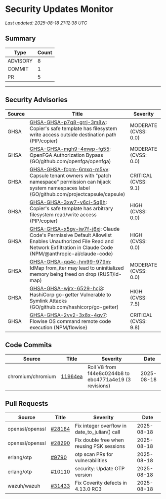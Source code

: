 # Security Updates Monitor

*Last updated: 2025-08-18 21:12:38 UTC*

## Summary
| Type | Count |
|------|-------|
| ADVISORY | 8 |
| COMMIT | 1 |
| PR | 5 |

---

## Security Advisories

| Source | Title | Severity | Date |
|--------|-------|----------|------|
| GHSA | [GHSA-GHSA-p7q8-grrj-3m8w](https://github.com/advisories/GHSA-p7q8-grrj-3m8w): Copier's safe template has filesystem write access outside destination path (PIP/copier) | MODERATE (CVSS: 0.0) | 2025-08-18 |
| GHSA | [GHSA-GHSA-mgh9-4mwp-fg55](https://github.com/advisories/GHSA-mgh9-4mwp-fg55): OpenFGA Authorization Bypass  (GO/github.com/openfga/openfga) | MODERATE (CVSS: 0.0) | 2025-08-18 |
| GHSA | [GHSA-GHSA-fcpm-6mxq-m5vv](https://github.com/advisories/GHSA-fcpm-6mxq-m5vv): Capsule tenant owners with "patch namespace" permission can hijack system namespaces label (GO/github.com/projectcapsule/capsule) | CRITICAL (CVSS: 9.1) | 2025-08-18 |
| GHSA | [GHSA-GHSA-3xw7-v6cj-5q8h](https://github.com/advisories/GHSA-3xw7-v6cj-5q8h): Copier's safe template has arbitrary filesystem read/write access (PIP/copier) | HIGH (CVSS: 0.0) | 2025-08-18 |
| GHSA | [GHSA-GHSA-x5gv-jw7f-j6xj](https://github.com/advisories/GHSA-x5gv-jw7f-j6xj): Claude Code's Permissive Default Allowlist Enables Unauthorized File Read and Network Exfiltration in Claude Code (NPM/@anthropic-ai/claude-code) | HIGH (CVSS: 0.0) | 2025-08-18 |
| GHSA | [GHSA-GHSA-qq4c-hm99-979m](https://github.com/advisories/GHSA-qq4c-hm99-979m): IdMap from_iter may lead to uninitialized memory being freed on drop (RUST/id-map) | MODERATE (CVSS: 0.0) | 2025-08-18 |
| GHSA | [GHSA-GHSA-wjrx-6529-hcj3](https://github.com/advisories/GHSA-wjrx-6529-hcj3): HashiCorp go-getter Vulnerable to Symlink Attacks (GO/github.com/hashicorp/go-getter) | HIGH (CVSS: 7.5) | 2025-08-15 |
| GHSA | [GHSA-GHSA-2vv2-3x8x-4gv7](https://github.com/advisories/GHSA-2vv2-3x8x-4gv7): Flowise OS command remote code execution (NPM/flowise) | CRITICAL (CVSS: 9.8) | 2025-08-14 |

## Code Commits

| Source | Title | Severity | Date |
|--------|-------|----------|------|
| chromium/chromium | [11964ea](https://github.com/chromium/chromium/commit/11964ea8bd6f296bed45a49714672f6a2f281fd4) | Roll V8 from f44e8c0244b8 to ebc4771a4e19 (3 revisions) | 2025-08-18 |

## Pull Requests

| Source | Title | Severity | Date |
|--------|-------|----------|------|
| openssl/openssl | [#28184](https://github.com/openssl/openssl/pull/28184) | Fix integer overflow in date_to_julian() call | 2025-08-18 |
| openssl/openssl | [#28290](https://github.com/openssl/openssl/pull/28290) | Fix double free when reusing PSK sessions | 2025-08-18 |
| erlang/otp | [#9790](https://github.com/erlang/otp/pull/9790) | otp scan PRs for vulnerabilities | 2025-08-18 |
| erlang/otp | [#10110](https://github.com/erlang/otp/pull/10110) | security: Update OTP version | 2025-08-18 |
| wazuh/wazuh | [#31433](https://github.com/wazuh/wazuh/pull/31433) | Fix Coverity defects in 4.13.0 RC3 | 2025-08-18 |


